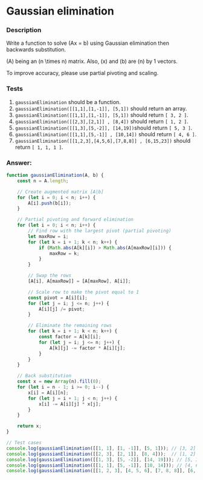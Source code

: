 # Gaussian elimination

### Description

Write a function to solve \(Ax = b\) using Gaussian elimination then backwards substitution.

\(A\) being an \(n \times n\) matrix. Also, \(x\) and \(b\) are \(n\) by 1 vectors.

To improve accuracy, please use partial pivoting and scaling.

### Tests

1. `gaussianElimination` should be a function.
2. `gaussianElimination([[1,1],[1,-1]], [5,1])` should return an array.
3. `gaussianElimination([[1,1],[1,-1]], [5,1])` should return `[ 3, 2 ]`.
4. `gaussianElimination([[2,3],[2,1]] , [8,4])` should return `[ 1, 2 ]`.
5. `gaussianElimination([[1,3],[5,-2]], [14,19])`should return `[ 5, 3 ]`.
6. `gaussianElimination([[1,1],[5,-1]] , [10,14])` should return `[ 4, 6 ]`.
7. `gaussianElimination([[1,2,3],[4,5,6],[7,8,8]] , [6,15,23])` should return `[ 1, 1, 1 ]`.

### Answer:

```javascript
function gaussianElimination(A, b) {
    const n = A.length;

    // Create augmented matrix [A|b]
    for (let i = 0; i < n; i++) {
        A[i].push(b[i]);
    }

    // Partial pivoting and forward elimination
    for (let i = 0; i < n; i++) {
        // Find row with the largest pivot (partial pivoting)
        let maxRow = i;
        for (let k = i + 1; k < n; k++) {
            if (Math.abs(A[k][i]) > Math.abs(A[maxRow][i])) {
                maxRow = k;
            }
        }

        // Swap the rows
        [A[i], A[maxRow]] = [A[maxRow], A[i]];

        // Scale row to make the pivot equal to 1
        const pivot = A[i][i];
        for (let j = i; j <= n; j++) {
            A[i][j] /= pivot;
        }

        // Eliminate the remaining rows
        for (let k = i + 1; k < n; k++) {
            const factor = A[k][i];
            for (let j = i; j <= n; j++) {
                A[k][j] -= factor * A[i][j];
            }
        }
    }

    // Back substitution
    const x = new Array(n).fill(0);
    for (let i = n - 1; i >= 0; i--) {
        x[i] = A[i][n];
        for (let j = i + 1; j < n; j++) {
            x[i] -= A[i][j] * x[j];
        }
    }

    return x;
}

// Test cases
console.log(gaussianElimination([[1, 1], [1, -1]], [5, 1])); // [3, 2]
console.log(gaussianElimination([[2, 3], [2, 1]], [8, 4]));  // [1, 2]
console.log(gaussianElimination([[1, 3], [5, -2]], [14, 19])); // [5, 3]
console.log(gaussianElimination([[1, 1], [5, -1]], [10, 14])); // [4, 6]
console.log(gaussianElimination([[1, 2, 3], [4, 5, 6], [7, 8, 8]], [6, 15, 23])); // [1, 1, 1]
```

